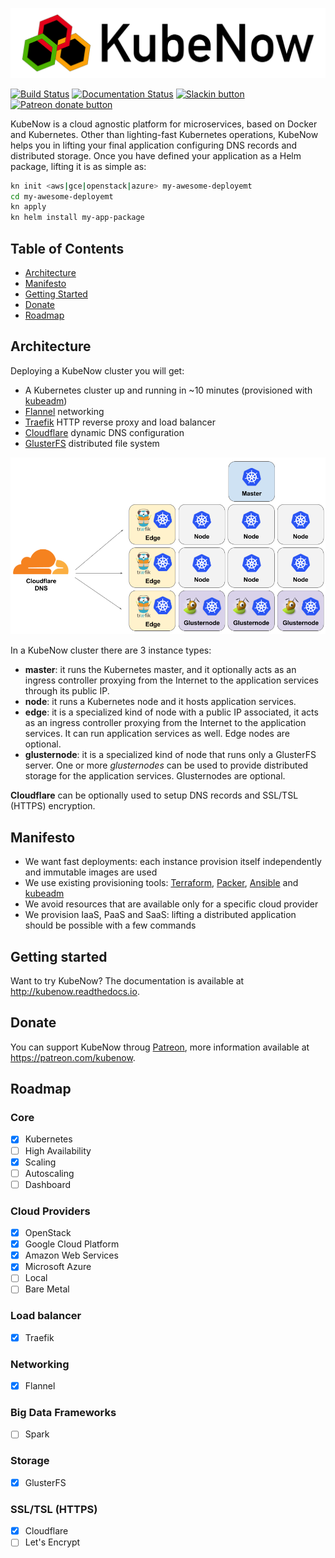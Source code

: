 ![architecture](img/logo_wide_50dpi.png)

[![Build Status](https://travis-ci.org/kubenow/KubeNow.svg?branch=master)](https://travis-ci.org/kubenow/KubeNow)
[![Documentation Status](https://readthedocs.org/projects/kubenow/badge/?version=master)](http://kubenow.readthedocs.io)
<span class="badge-slack"><a href="https://kubenow-slackin.herokuapp.com" title="Invite yourself to our Slack team"><img src="https://kubenow-slackin.herokuapp.com/badge.svg" alt="Slackin button"/></a></span>
<span class="badge-patreon"><a href="https://patreon.com/kubenow" title="Donate to this project using Patreon"><img src="https://img.shields.io/badge/patreon-donate-yellow.svg" alt="Patreon donate button" /></a></span>

KubeNow is a cloud agnostic platform for microservices, based on Docker and Kubernetes. Other than lighting-fast Kubernetes operations, KubeNow helps you in lifting your final application configuring DNS records and distributed storage. Once you have defined your application as a Helm package, lifting it is as simple as:

```bash
kn init <aws|gce|openstack|azure> my-awesome-deployemt
cd my-awesome-deployemt
kn apply
kn helm install my-app-package
```

## Table of Contents

- [Architecture](#architecture)
- [Manifesto](#manifesto)
- [Getting Started](#getting-started)
- [Donate](#donate)
- [Roadmap](#roadmap)

## Architecture
Deploying a KubeNow cluster you will get:

 - A Kubernetes cluster up and running in ~10 minutes (provisioned with [kubeadm](http://kubernetes.io/docs/getting-started-guides/kubeadm/))
 - [Flannel](https://github.com/coreos/flannel) networking
 - [Traefik](https://traefik.io/) HTTP reverse proxy and load balancer
 - [Cloudflare](https://www.cloudflare.com/) dynamic DNS configuration
 - [GlusterFS](https://www.gluster.org/) distributed file system

![architecture](img/architecture.png)

In a KubeNow cluster there are 3 instance types:

- **master**: it runs the Kubernetes master, and it optionally acts as an ingress controller proxying from the Internet to the application services through its public IP.
- **node**: it runs a Kubernetes node and it hosts application services.
- **edge**: it is a specialized kind of node with a public IP associated, it acts as an ingress controller proxying from the Internet to the application services. It can run application services as well. Edge nodes are optional.
- **glusternode**: it is a specialized kind of node that runs only a GlusterFS server. One or more *glusternodes* can be used to provide distributed storage for the application services. Glusternodes are optional.

**Cloudflare** can be optionally used to setup DNS records and SSL/TSL (HTTPS) encryption.

## Manifesto

- We want fast deployments: each instance provision itself independently and immutable images are used
- We use existing provisioning tools: [Terraform](https://www.terraform.io/), [Packer](https://www.packer.io/), [Ansible](https://www.ansible.com/) and [kubeadm](http://kubernetes.io/docs/getting-started-guides/kubeadm)
- We avoid resources that are available only for a specific cloud provider
- We provision IaaS, PaaS and SaaS: lifting a distributed application should be possible with a few commands

## Getting started
Want to try KubeNow? The documentation is available at http://kubenow.readthedocs.io.

## Donate
You can support KubeNow throug [Patreon](https://patreon.com/kubenow), more information available at https://patreon.com/kubenow.

## Roadmap

### Core
- [x] Kubernetes
- [ ] High Availability
- [x] Scaling
- [ ] Autoscaling
- [ ] Dashboard

### Cloud Providers
- [x] OpenStack
- [x] Google Cloud Platform
- [x] Amazon Web Services
- [x] Microsoft Azure
- [ ] Local
- [ ] Bare Metal

### Load balancer
- [x] Traefik

### Networking
- [x] Flannel

### Big Data Frameworks
- [ ] Spark

### Storage
- [x] GlusterFS

### SSL/TSL (HTTPS)
- [x] Cloudflare
- [ ] Let's Encrypt
